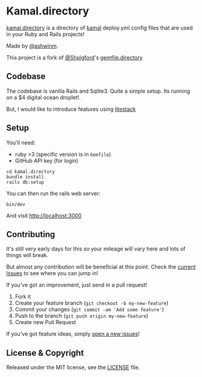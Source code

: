 # Kamal.directory

[kamal.directory](https://kamal.directory) is a directory of [kamal](https://kamal-deploy.org/) deploy.yml config files that are used in your Ruby and Rails projects!

Made by [@ashwinm](https://twitter.com/ashwinm).

This project is a fork of [@Shpigford](https://twitter.com/Shpigford)'s [gemfile.directory](https://gemfile.directory)

## Codebase

The codebase is vanilla Rails and Sqlite3. Quite a simple setup. Its running on a $4 digital ocean droplet!.

But, I would like to introduce features using [litestack](https://github.com/oldmoe/litestack)

## Setup

You'll need:

- ruby >3 (specific version is in `Gemfile`)
- GitHub API key (for login)

```shell
cd kamal.directory
bundle install
rails db:setup
```

You can then run the rails web server:

```shell
bin/dev
```

And visit [http://localhost:3000](http://localhost:3000)

## Contributing

It's still very early days for this so your mileage will vary here and lots of things will break.

But almost any contribution will be beneficial at this point. Check the [current Issues](https://github.com/ashwin47/kamal.directory/issues) to see where you can jump in!

If you've got an improvement, just send in a pull request!

1. Fork it
2. Create your feature branch (`git checkout -b my-new-feature`)
3. Commit your changes (`git commit -am 'Add some feature'`)
4. Push to the branch (`git push origin my-new-feature`)
5. Create new Pull Request

If you've got feature ideas, simply [open a new issues](https://github.com/ashwin47/kamal.directory/issues/new)!

## License & Copyright

Released under the MIT license, see the [LICENSE](https://github.com/ashwin47/kamal.directory/blob/main/LICENSE) file.
